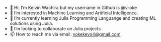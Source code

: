 - 👋 Hi, I’m Kelvin Wachira but my username in Github is @v-oke
- 👀 I’m interested in Machine Learning and Artificial Intelligence.
- 🌱 I’m currently learning Julia Programming Languange and creating ML solutions using Julia.
- 💞️ I’m looking to collaborate on Julia projects
- 📫 How to reach me via email: vokekevo4@gmail.com

<!---
v-oke/v-oke is a ✨ special ✨ repository because its `README.md` (this file) appears on your GitHub profile.
You can click the Preview link to take a look at your changes.
--->
